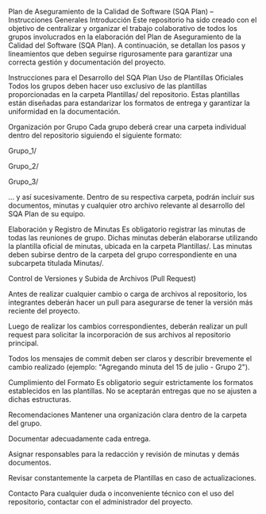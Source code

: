 Plan de Aseguramiento de la Calidad de Software (SQA Plan) – Instrucciones Generales
Introducción
Este repositorio ha sido creado con el objetivo de centralizar y organizar el trabajo colaborativo de todos los grupos involucrados en la elaboración del Plan de Aseguramiento de la Calidad del Software (SQA Plan). A continuación, se detallan los pasos y lineamientos que deben seguirse rigurosamente para garantizar una correcta gestión y documentación del proyecto.

Instrucciones para el Desarrollo del SQA Plan
Uso de Plantillas Oficiales
Todos los grupos deben hacer uso exclusivo de las plantillas proporcionadas en la carpeta Plantillas/ del repositorio. Estas plantillas están diseñadas para estandarizar los formatos de entrega y garantizar la uniformidad en la documentación.

Organización por Grupo
Cada grupo deberá crear una carpeta individual dentro del repositorio siguiendo el siguiente formato:

Grupo_1/

Grupo_2/

Grupo_3/

... y así sucesivamente.
Dentro de su respectiva carpeta, podrán incluir sus documentos, minutas y cualquier otro archivo relevante al desarrollo del SQA Plan de su equipo.

Elaboración y Registro de Minutas
Es obligatorio registrar las minutas de todas las reuniones de grupo. Dichas minutas deberán elaborarse utilizando la plantilla oficial de minutas, ubicada en la carpeta Plantillas/.
Las minutas deben subirse dentro de la carpeta del grupo correspondiente en una subcarpeta titulada Minutas/.

Control de Versiones y Subida de Archivos (Pull Request)

Antes de realizar cualquier cambio o carga de archivos al repositorio, los integrantes deberán hacer un pull para asegurarse de tener la versión más reciente del proyecto.

Luego de realizar los cambios correspondientes, deberán realizar un pull request para solicitar la incorporación de sus archivos al repositorio principal.

Todos los mensajes de commit deben ser claros y describir brevemente el cambio realizado (ejemplo: "Agregando minuta del 15 de julio - Grupo 2").

Cumplimiento del Formato
Es obligatorio seguir estrictamente los formatos establecidos en las plantillas. No se aceptarán entregas que no se ajusten a dichas estructuras.

Recomendaciones
Mantener una organización clara dentro de la carpeta del grupo.

Documentar adecuadamente cada entrega.

Asignar responsables para la redacción y revisión de minutas y demás documentos.

Revisar constantemente la carpeta de Plantillas en caso de actualizaciones.

Contacto
Para cualquier duda o inconveniente técnico con el uso del repositorio, contactar con el administrador del proyecto.
